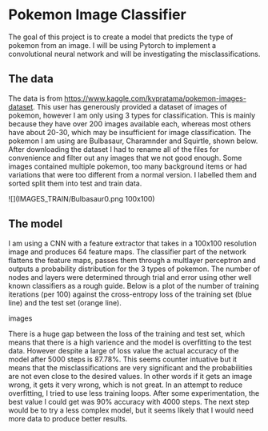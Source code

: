 # Pokemon Image Classifier

The goal of this project is to create a model that predicts the type of pokemon from an image. I will be using Pytorch to implement a convolutional neural network and will be investigating the misclassifications. 

## The data

The data is from https://www.kaggle.com/kvpratama/pokemon-images-dataset. This user has generously provided a dataset of images of pokemon, however I am only using 3 types for classification. This is mainly because they have over 200 images available each, whereas most others have about 20-30, which may be insufficient for image classification. The pokemon I am using are Bulbasaur, Charamnder and Squirtle, shown below. After downloading the dataset I had to rename all of the files for convenience and filter out any images that we not good enough. Some images contained multiple pokemon, too many background items or had variations that were too different from a normal version. I labelled them and sorted split them into test and train data.

![](IMAGES_TRAIN/Bulbasaur0.png 100x100)

## The model

I am using a CNN with a feature extractor that takes in a 100x100 resolution image and produces 64 feature maps. The classifier part of the network flattens the feature maps, passes them through a multlayer perceptron and outputs a probability distribution for the 3 types of pokemon. The number of nodes and layers were determined through trial and error using other well known classifiers as a rough guide. Below is a plot of the number of training iterations (per 100) against the cross-entropy loss of the training set (blue line) and the test set (orange line).

images

There is a huge gap between the loss of the training and test set, which means that there is a high varience and the model is overfitting to the test data. However despite a large of loss value the actual accuracy of the model after 5000 steps is 87.78%. This seems counter intuative but it means that the misclassifications are very significant and the probabilities are not even close to the desired values. In other words if it gets an image wrong, it gets it very wrong, which is not great. In an attempt to reduce overfitting, I tried to use less training loops. After some experimentation, the best value I could get was 90% accuracy with 4000 steps. The next step would be to try a less complex model, but it seems likely that I would need more data to produce better results.
